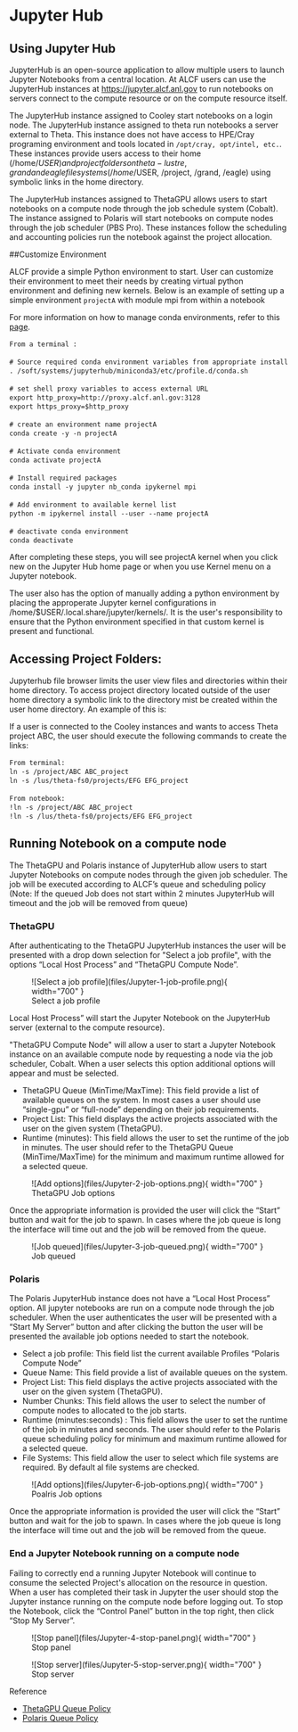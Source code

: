 # Jupyter Hub
## Using Jupyter Hub

JupyterHub is an open-source application to allow multiple users to launch Jupyter Notebooks from a central location. At ALCF users can use the JupyterHub instances at https://jupyter.alcf.anl.gov to run notebooks on servers connect to the compute resource or on the compute resource itself.

The JupyterHub instance assigned to Cooley start notebooks on a login node.  The JupyterHub instance assigned to theta run notebooks a server external to Theta.  This instance does not have access to HPE/Cray programing environment and tools located in ``/opt/cray, opt/intel, etc.``.  These instances provide users access to their home (/home/$USER) and project folders on theta-lustre, grand and eagle file systems (/home/$USER, /project, /grand, /eagle) using symbolic links in the home directory.  

The JupyterHub instances assigned to ThetaGPU allows users to start notebooks on a compute node through the job schedule system (Cobalt).  The instance assigned to Polaris will start notebooks on compute nodes through the job scheduler (PBS Pro).  These instances follow the scheduling and accounting policies run the notebook against the project allocation.


##Customize Environment 

ALCF provide a simple Python environment to start.  User can customize their environment to meet their needs by creating virtual python environment and defining new kernels.  Below is an example of setting up a simple environment `projectA` with module mpi from within a notebook

For more information on how to manage conda environments, refer to this [page](https://conda.io/docs/user-guide/tasks/manage-environments.html).
````
From a terminal :

# Source required conda environment variables from appropriate install
. /soft/systems/jupyterhub/miniconda3/etc/profile.d/conda.sh

# set shell proxy variables to access external URL
export http_proxy=http://proxy.alcf.anl.gov:3128
export https_proxy=$http_proxy

# create an environment name projectA
conda create -y -n projectA

# Activate conda environment
conda activate projectA

# Install required packages
conda install -y jupyter nb_conda ipykernel mpi

# Add environment to available kernel list
python -m ipykernel install --user --name projectA

# deactivate conda environment
conda deactivate
````

After completing these steps, you will see projectA kernel when you click new on the Jupyter Hub home page or when you use Kernel menu on a Jupyter notebook.  

The user also has the option of manually adding a python environment by placing the approperate Jupyter kernel configurations in /home/$USER/.local.share/jupyter/kernels/. It is the user's responsibility to ensure that the Python environment specified in that custom kernel is present and functional.


## Accessing Project Folders:

Jupyterhub file browser limits the user view files and directories within their home directory. To access project directory located outside of the user home directory a symbolic link to the directory mist be created within the user home directory. An example of this is:

 If a user is connected to the Cooley instances and wants to access Theta project ABC, the user should execute the following commands to create the links:

```
From terminal:
ln -s /project/ABC ABC_project
ln -s /lus/theta-fs0/projects/EFG EFG_project
 
From notebook:
!ln -s /project/ABC ABC_project
!ln -s /lus/theta-fs0/projects/EFG EFG_project
```


## Running Notebook on a compute node

The ThetaGPU and Polaris instance of JupyterHub allow users to start Jupyter Notebooks on compute nodes through the given job scheduler.  The job will be executed according to ALCF’s  queue and scheduling policy (Note:  If the queued Job does not start within 2 minutes JupyterHub will timeout and the job will be removed from queue) 

### ThetaGPU

After authenticating to the ThetaGPU  JupyterHub instances the user will be presented with a drop down selection for "Select a job profile", with the options  “Local Host Process” and “ThetaGPU Compute Node”.

<figure markdown>
  ![Select a job profile](files/Jupyter-1-job-profile.png){ width="700" }
  <figcaption>Select a job profile</figcaption>
</figure>

Local Host Process” will start the Jupyter Notebook on the JupyterHub server (external to the compute resource).

"ThetaGPU Compute Node" will allow a user to start a Jupyter Notebook instance on an available compute node by requesting a node via the job scheduler, Cobalt.  When a user selects this option additional options will appear and must be selected.

- ThetaGPU Queue (MinTime/MaxTime): This field provide a list of available queues on the system.  In most cases a user should use “single-gpu” or “full-node” depending on their job requirements.
- Project List:  This field displays the active projects associated with the user on the given system (ThetaGPU).
- Runtime (minutes):  This field allows the user to set the runtime of the job in minutes.  The user should refer to the ThetaGPU Queue (MinTime/MaxTime) for the minimum and maximum runtime allowed for a selected queue.

<figure markdown>
  ![Add options](files/Jupyter-2-job-options.png){ width="700" }
  <figcaption>ThetaGPU Job options</figcaption>
</figure>

Once the appropriate information is provided the user will click the “Start” button and wait for the job to spawn.  In cases where the job queue is long the interface will time out and the job will be removed from the queue.

<figure markdown>
  ![Job queued](files/Jupyter-3-job-queued.png){ width="700" }
  <figcaption>Job queued</figcaption>
</figure>


### Polaris

The Polaris JupyterHub instance does not have a “Local Host Process” option.  All jupyter notebooks are run on a compute node through the job scheduler.  When the user authenticates the user will be presented with a “Start My Server” button and after clicking the button the user will be presented the available job options needed to start the notebook.  

- Select a job profile:  This field list the current available Profiles “Polaris Compute Node”
- Queue Name: This field provide a list of available queues on the system. 
- Project List: This field displays the active projects associated with the user on the given system (ThetaGPU).
- Number Chunks: This field allows the user to select the number of compute nodes to allocated to the job starts.
- Runtime (minutes:seconds) : This field allows the user to set the runtime of the job in minutes and seconds. The user should refer to the Polaris queue scheduling policy for minimum and maximum runtime allowed for a selected queue.
- File Systems: This field allow the user to select which file systems are required.   By default al file systems are checked.
 
<figure markdown>
  ![Add options](files/Jupyter-6-job-options.png){ width="700" }
  <figcaption>Poalris Job options</figcaption>
</figure>

Once the appropriate information is provided the user will click the “Start” button and wait for the job to spawn.  In cases where the job queue is long the interface will time out and the job will be removed from the queue.


### End a Jupyter Notebook running on a compute node ###
Failing to correctly end a running Jupyter Notebook will continue to consume the selected Project's allocation on the resource in question. When a user has completed their task in Jupyter the user should stop the Jupyter instance running on the compute node before logging out.  To stop the Notebook, click the “Control Panel” button in the top right, then click “Stop My Server”.

<figure markdown>
  ![Stop panel](files/Jupyter-4-stop-panel.png){ width="700" }
  <figcaption>Stop panel</figcaption>
</figure>

<figure markdown>
  ![Stop server](files/Jupyter-5-stop-server.png){ width="700" }
  <figcaption>Stop server</figcaption>
</figure>

Reference 

- [ThetaGPU Queue Policy](../theta-gpu/queueing-and-running-jobs/job-and-queue-scheduling.md)
- [Polaris Queue Policy](../polaris/queueing-and-running-jobs/job-and-queue-scheduling.md)
